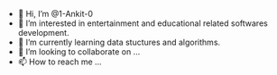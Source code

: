 - 👋 Hi, I’m @1-Ankit-0
- 👀 I’m interested in entertainment and educational related softwares development.
- 🌱 I’m currently learning data stuctures and algorithms.
- 💞️ I’m looking to collaborate on ...
- 📫 How to reach me ...

<!---
1-Ankit-0/1-Ankit-0 is a ✨ special ✨ repository because its `README.md` (this file) appears on your GitHub profile.
You can click the Preview link to take a look at your changes.
--->
